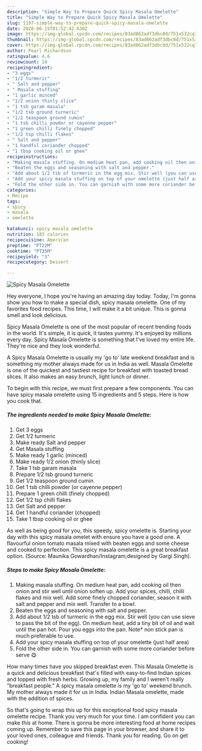 ```yaml
---
description: "Simple Way to Prepare Quick Spicy Masala Omelette"
title: "Simple Way to Prepare Quick Spicy Masala Omelette"
slug: 1197-simple-way-to-prepare-quick-spicy-masala-omelette
date: 2020-06-15T01:52:42.630Z
image: https://img-global.cpcdn.com/recipes/83ad862adf3dbc8d/751x532cq70/spicy-masala-omelette-recipe-main-photo.jpg
thumbnail: https://img-global.cpcdn.com/recipes/83ad862adf3dbc8d/751x532cq70/spicy-masala-omelette-recipe-main-photo.jpg
cover: https://img-global.cpcdn.com/recipes/83ad862adf3dbc8d/751x532cq70/spicy-masala-omelette-recipe-main-photo.jpg
author: Pearl Richardson
ratingvalue: 4.6
reviewcount: 14
recipeingredient:
- "3 eggs"
- "1/2 turmeric"
- " Salt and pepper"
- " Masala stuffing"
- "1 garlic minced"
- "1/2 onion thinly slice"
- "1 tsb garam masala"
- "1/2 tsb ground turneric"
- "1/2 teaspoon ground cumin"
- "1 tsb chilli powder or cayenne pepper"
- "1 green chilli finely chopped"
- "1/2 tsp chilli flakes"
- " Salt and pepper"
- "1 handful coriander chopped"
- "1 tbsp cooking oil or ghee"
recipeinstructions:
- "Making masala stuffing. On medium heat pan, add cooking oil then onion and stir well until onion soften up. Add your spices, chilli, chilli flakes and mix well. Add some finely chopped coriander, season it with salt and pepper and mix well. Transfer to a bowl."
- "Beaten the eggs and seasoning with salt and pepper."
- "Add about 1/2 tsb of turmeric in the egg mix. Stir well (you can use sieve to pass the bit of the egg). On medium heat, add a tiny bit of oil and wait until the pan hot. Pour you eggs into the pan. Note* non stick pan is much preferable to use."
- "Add your spicy masala stuffing on top of your omelette (just half area)"
- "Fold the other side in. You can garnish with some more coriander before serve 😋"
categories:
- Recipe
tags:
- spicy
- masala
- omelette

katakunci: spicy masala omelette 
nutrition: 183 calories
recipecuisine: American
preptime: "PT22M"
cooktime: "PT35M"
recipeyield: "3"
recipecategory: Dessert

---
```



![Spicy Masala Omelette](https://img-global.cpcdn.com/recipes/83ad862adf3dbc8d/751x532cq70/spicy-masala-omelette-recipe-main-photo.jpg)

Hey everyone, I hope you're having an amazing day today. Today, I'm gonna show you how to make a special dish, spicy masala omelette. One of my favorites food recipes. This time, I will make it a bit unique. This is gonna smell and look delicious.

Spicy Masala Omelette is one of the most popular of recent trending foods in the world. It's simple, it is quick, it tastes yummy. It's enjoyed by millions every day. Spicy Masala Omelette is something that I've loved my entire life. They're nice and they look wonderful.

A Spicy Masala Omelette is usually my &#39;go to&#39; late weekend breakfast and is something my mother always made for us in India as well. Masala Omelette is one of the quickest and tastiest recipe for breakfast with toasted bread slices. It also makes an easy brunch, light lunch or dinner.


To begin with this recipe, we must first prepare a few components. You can have spicy masala omelette using 15 ingredients and 5 steps. Here is how you cook that.

<!--inarticleads1-->

##### The ingredients needed to make Spicy Masala Omelette:

1. Get 3 eggs
1. Get 1/2 turmeric
1. Make ready  Salt and pepper
1. Get  Masala stuffing
1. Make ready 1 garlic (minced)
1. Make ready 1/2 onion (thinly slice)
1. Take 1 tsb garam masala
1. Prepare 1/2 tsb ground turneric
1. Get 1/2 teaspoon ground cumin
1. Get 1 tsb chilli powder (or cayenne pepper)
1. Prepare 1 green chilli (finely chopped)
1. Get 1/2 tsp chilli flakes
1. Get  Salt and pepper
1. Get 1 handful coriander (chopped)
1. Take 1 tbsp cooking oil or ghee


As well as being good for you, this speedy, spicy omelette is. Starting your day with this spicy masala omelet with ensure you have a good one. A flavourful onion tomato masala mixed with beaten eggs and some cheese and cooked to perfection. This spicy masala omelette is a great breakfast option. (Source: Maunika Gowardhan/Instagram;designed by Gargi Singh). 

<!--inarticleads2-->

##### Steps to make Spicy Masala Omelette:

1. Making masala stuffing. On medium heat pan, add cooking oil then onion and stir well until onion soften up. Add your spices, chilli, chilli flakes and mix well. Add some finely chopped coriander, season it with salt and pepper and mix well. Transfer to a bowl.
1. Beaten the eggs and seasoning with salt and pepper.
1. Add about 1/2 tsb of turmeric in the egg mix. Stir well (you can use sieve to pass the bit of the egg). On medium heat, add a tiny bit of oil and wait until the pan hot. Pour you eggs into the pan. Note* non stick pan is much preferable to use.
1. Add your spicy masala stuffing on top of your omelette (just half area)
1. Fold the other side in. You can garnish with some more coriander before serve 😋


How many times have you skipped breakfast even. This Masala Omelette is a quick and delicious breakfast that&#39;s filled with easy-to-find Indian spices and topped with fresh herbs. Growing up, my family and I weren&#39;t really &#34;breakfast people.&#34; A spicy masala omelette is my &#39;go to&#39; weekend brunch. My mother always made it for us in India. Indian Masala omelette, made with the addition of spices. 

So that's going to wrap this up for this exceptional food spicy masala omelette recipe. Thank you very much for your time. I am confident you can make this at home. There is gonna be more interesting food at home recipes coming up. Remember to save this page in your browser, and share it to your loved ones, colleague and friends. Thank you for reading. Go on get cooking!
